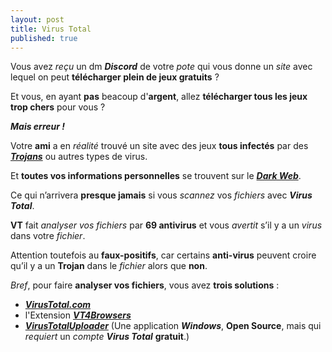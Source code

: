 ```yaml
---
layout: post
title: Virus Total
published: true
---
```


Vous avez *reçu* un dm ***Discord*** de votre *pote* qui vous donne un *site* avec lequel on peut **télécharger plein de jeux gratuits** ?

Et vous, en ayant **pas** beacoup d'**argent**, allez **télécharger tous les jeux trop chers** pour vous ?

***Mais erreur !***

Votre **ami** a en *réalité* trouvé un site avec des jeux **tous infectés** par des [***Trojans***](https://fr.wikipedia.org/wiki/Cheval_de_Troie_(informatique)) ou autres types de virus.

Et **toutes vos informations personnelles** se trouvent sur le [***Dark Web***](https://fr.wikipedia.org/wiki/Dark_web).

Ce qui n’arrivera **presque jamais** si vous *scannez* vos *fichiers* avec ***Virus Total***.

**VT** fait *analyser vos fichiers* par **69 antivirus** et vous *avertit* s’il y a un *virus* dans votre *fichier*.

Attention toutefois au **faux-positifs**, car certains **anti-virus** peuvent croire qu’il y a un **Trojan** dans le *fichier* alors que **non**.

*Bref*, pour faire **analyser vos fichiers**, vous avez **trois solutions** :

* [***VirusTotal.com***](https://virustotal.com/)
* l'Extension [***VT4Browsers***](https://support.virustotal.com/hc/en-us/articles/115002700745-Browser-Extensions/)
* [***VirusTotalUploader***](https://github.com/SamuelTulach/VirusTotalUploader/) (Une application ***Windows***, **Open Source**, mais qui *requiert* un *compte* ***Virus Total*** **gratuit**.)
